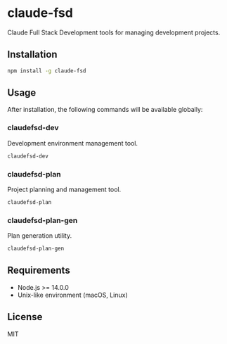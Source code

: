 # claude-fsd

Claude Full Stack Development tools for managing development projects.

## Installation

```bash
npm install -g claude-fsd
```

## Usage

After installation, the following commands will be available globally:

### claudefsd-dev
Development environment management tool.

```bash
claudefsd-dev
```

### claudefsd-plan
Project planning and management tool.

```bash
claudefsd-plan
```

### claudefsd-plan-gen
Plan generation utility.

```bash
claudefsd-plan-gen
```

## Requirements

- Node.js >= 14.0.0
- Unix-like environment (macOS, Linux)

## License

MIT